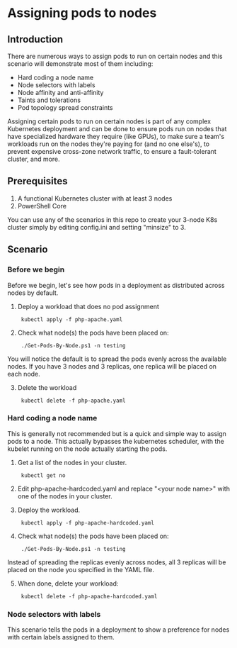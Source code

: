 # Assigning pods to nodes

## Introduction
There are numerous ways to assign pods to run on certain nodes and this scenario will demonstrate most of them including:

* Hard coding a node name
* Node selectors with labels
* Node affinity and anti-affinity
* Taints and tolerations
* Pod topology spread constraints

Assigning certain pods to run on certain nodes is part of any complex Kubernetes deployment and can be done to ensure pods run on nodes that have specialized hardware they require (like GPUs), to make sure a team's workloads run on the nodes they're paying for (and no one else's), to prevent expensive cross-zone network traffic, to ensure a fault-tolerant cluster, and more.

## Prerequisites
1. A functional Kubernetes cluster with at least 3 nodes
2. PowerShell Core

You can use any of the scenarios in this repo to create your 3-node K8s cluster simply by editing config.ini and setting "minsize" to 3.

## Scenario
### Before we begin
Before we begin, let's see how pods in a deployment as distributed across nodes by default.  

1. Deploy a workload that does no pod assignment

        kubectl apply -f php-apache.yaml

2. Check what node(s) the pods have been placed on:

        ./Get-Pods-By-Node.ps1 -n testing

You will notice the default is to spread the pods evenly across the available nodes.  If you have 3 nodes and 3 replicas, one replica will be placed on each node.

3. Delete the workload

        kubectl delete -f php-apache.yaml

### Hard coding a node name
This is generally not recommended but is a quick and simple way to assign pods to a node.  This actually bypasses the kubernetes scheduler, with the kubelet running on the node actually starting the pods.

1. Get a list of the nodes in your cluster.

        kubectl get no

2. Edit php-apache-hardcoded.yaml and replace "\<your node name\>" with one of the nodes in your cluster.

3. Deploy the workload.

        kubectl apply -f php-apache-hardcoded.yaml

4. Check what node(s) the pods have been placed on:

        ./Get-Pods-By-Node.ps1 -n testing

Instead of spreading the replicas evenly across nodes, all 3 replicas will be placed on the node you specified in the YAML file.

5. When done, delete your workload:

        kubectl delete -f php-apache-hardcoded.yaml

### Node selectors with labels
This scenario tells the pods in a deployment to show a preference for nodes with certain labels assigned to them.

